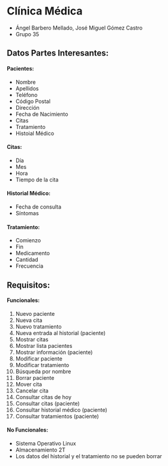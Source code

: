 # Clínica Médica
* Ángel Barbero Mellado, José Miguel Gómez Castro
* Grupo 35

## Datos Partes Interesantes:
 #### Pacientes:
 * Nombre 
 * Apellidos
 * Teléfono
 * Código Postal
 * Dirección
 * Fecha de Nacimiento
 * Citas 
 * Tratamiento
 * Histoial Médico 
 
 #### Citas:
 * Día
 * Mes
 * Hora
 * Tiempo de la cita

 #### Historial Médico:
 * Fecha de consulta
 * Síntomas 

 #### Tratamiento:
 * Comienzo
 * Fin
 * Medicamento
 * Cantidad
 * Frecuencia
 
## Requisitos:

#### Funcionales:
1. Nuevo paciente
2. Nueva cita
3. Nuevo tratamiento
4. Nueva entrada al historial (paciente)
5. Mostrar citas
6. Mostrar lista pacientes
7. Mostrar información (paciente)
8. Modificar paciente
9. Modificar tratamiento
10. Búsqueda por nombre
11. Borrar paciente
12. Mover cita
13. Cancelar cita
14. Consultar citas de hoy
15. Consultar citas (paciente)
16. Consultar historial médico (paciente)
17. Consultar tratamientos (paciente)

#### No Funcionales:
* Sistema Operativo Linux
* Almacenamiento 2T
* Los datos del historial y el tratamiento no se pueden borrar
